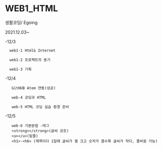 # WEB1_HTML
생활코딩/ Egoing

2021.12.03~



-12/3

      web1-1 Html& Internet

      web1-2 프로젝트의 동기

      web1-3 기획

-12/4

       GitHUB Atom 연동(성공)

       web-4 코딩과 HTML

       web-5 HTML 코딩 실습 환경 준비


-12/5

       web-6 기본문법 -테그
       <strong></strong>(글씨 강조)
       <u></u>(밑줄)
       <h1>-<h6> (제목이다 1일때 글씨가 젤 크고 숫자가 클수록 글씨가 작다, 줄바꿈 가능)
